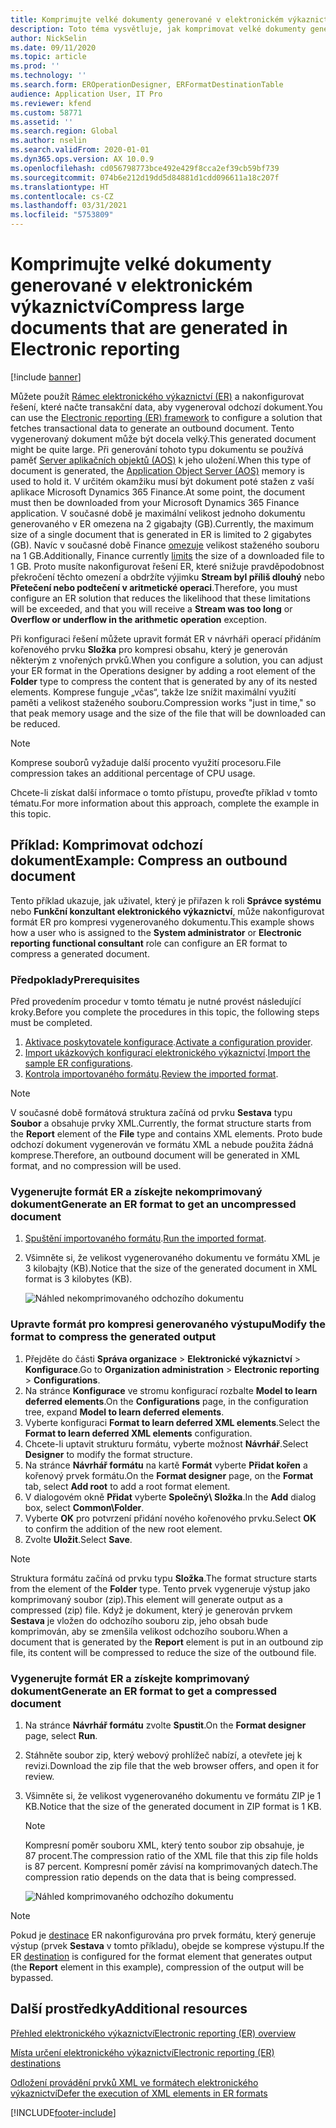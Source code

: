 ```yaml
---
title: Komprimujte velké dokumenty generované v elektronickém výkaznictví
description: Toto téma vysvětluje, jak komprimovat velké dokumenty generované formátem Electronic reporting (ER).
author: NickSelin
ms.date: 09/11/2020
ms.topic: article
ms.prod: ''
ms.technology: ''
ms.search.form: EROperationDesigner, ERFormatDestinationTable
audience: Application User, IT Pro
ms.reviewer: kfend
ms.custom: 58771
ms.assetid: ''
ms.search.region: Global
ms.author: nselin
ms.search.validFrom: 2020-01-01
ms.dyn365.ops.version: AX 10.0.9
ms.openlocfilehash: cd056798773bce492e429f8cca2ef39cb59bf739
ms.sourcegitcommit: 074b6e212d19dd5d84881d1cdd096611a18c207f
ms.translationtype: HT
ms.contentlocale: cs-CZ
ms.lasthandoff: 03/31/2021
ms.locfileid: "5753809"
---
```

# <a name="compress-large-documents-that-are-generated-in-electronic-reporting"></a><span data-ttu-id="e46f4-103">Komprimujte velké dokumenty generované v elektronickém výkaznictví</span><span class="sxs-lookup"><span data-stu-id="e46f4-103">Compress large documents that are generated in Electronic reporting</span></span> 

[!include [banner](../includes/banner.md)]

<span data-ttu-id="e46f4-104">Můžete použít [Rámec elektronického výkaznictví (ER)](general-electronic-reporting.md) a nakonfigurovat řešení, které načte transakční data, aby vygeneroval odchozí dokument.</span><span class="sxs-lookup"><span data-stu-id="e46f4-104">You can use the [Electronic reporting (ER) framework](general-electronic-reporting.md) to configure a solution that fetches transactional data to generate an outbound document.</span></span> <span data-ttu-id="e46f4-105">Tento vygenerovaný dokument může být docela velký.</span><span class="sxs-lookup"><span data-stu-id="e46f4-105">This generated document might be quite large.</span></span> <span data-ttu-id="e46f4-106">Při generování tohoto typu dokumentu se používá paměť [Server aplikačních objektů (AOS)](https://docs.microsoft.com/dynamics365/fin-ops-core/dev-itpro/dev-tools/access-instances#location-of-packages-source-code-and-other-aos-configurations) k jeho uložení.</span><span class="sxs-lookup"><span data-stu-id="e46f4-106">When this type of document is generated, the [Application Object Server (AOS)](https://docs.microsoft.com/dynamics365/fin-ops-core/dev-itpro/dev-tools/access-instances#location-of-packages-source-code-and-other-aos-configurations) memory is used to hold it.</span></span> <span data-ttu-id="e46f4-107">V určitém okamžiku musí být dokument poté stažen z vaší aplikace Microsoft Dynamics 365 Finance.</span><span class="sxs-lookup"><span data-stu-id="e46f4-107">At some point, the document must then be downloaded from your Microsoft Dynamics 365 Finance application.</span></span> <span data-ttu-id="e46f4-108">V současné době je maximální velikost jednoho dokumentu generovaného v ER omezena na 2 gigabajty (GB).</span><span class="sxs-lookup"><span data-stu-id="e46f4-108">Currently, the maximum size of a single document that is generated in ER is limited to 2 gigabytes (GB).</span></span> <span data-ttu-id="e46f4-109">Navíc v současné době Finance [omezuje](https://fix.lcs.dynamics.com/Issue/Details?kb=4569432&bugId=453907&dbType=3) velikost staženého souboru na 1 GB.</span><span class="sxs-lookup"><span data-stu-id="e46f4-109">Additionally, Finance currently [limits](https://fix.lcs.dynamics.com/Issue/Details?kb=4569432&bugId=453907&dbType=3) the size of a downloaded file to 1 GB.</span></span> <span data-ttu-id="e46f4-110">Proto musíte nakonfigurovat řešení ER, které snižuje pravděpodobnost překročení těchto omezení a obdržíte výjimku **Stream byl příliš dlouhý** nebo **Přetečení nebo podtečení v aritmetické operaci**.</span><span class="sxs-lookup"><span data-stu-id="e46f4-110">Therefore, you must configure an ER solution that reduces the likelihood that these limitations will be exceeded, and that you will receive a **Stream was too long** or **Overflow or underflow in the arithmetic operation** exception.</span></span>

<span data-ttu-id="e46f4-111">Při konfiguraci řešení můžete upravit formát ER v návrháři operací přidáním kořenového prvku **Složka** pro kompresi obsahu, který je generován některým z vnořených prvků.</span><span class="sxs-lookup"><span data-stu-id="e46f4-111">When you configure a solution, you can adjust your ER format in the Operations designer by adding a root element of the **Folder** type to compress the content that is generated by any of its nested elements.</span></span> <span data-ttu-id="e46f4-112">Komprese funguje „včas“, takže lze snížit maximální využití paměti a velikost staženého souboru.</span><span class="sxs-lookup"><span data-stu-id="e46f4-112">Compression works "just in time," so that peak memory usage and the size of the file that will be downloaded can be reduced.</span></span>

> [!NOTE]
> <span data-ttu-id="e46f4-113">Komprese souborů vyžaduje další procento využití procesoru.</span><span class="sxs-lookup"><span data-stu-id="e46f4-113">File compression takes an additional percentage of CPU usage.</span></span>

<span data-ttu-id="e46f4-114">Chcete-li získat další informace o tomto přístupu, proveďte příklad v tomto tématu.</span><span class="sxs-lookup"><span data-stu-id="e46f4-114">For more information about this approach, complete the example in this topic.</span></span>

## <a name="example-compress-an-outbound-document"></a><span data-ttu-id="e46f4-115">Příklad: Komprimovat odchozí dokument</span><span class="sxs-lookup"><span data-stu-id="e46f4-115">Example: Compress an outbound document</span></span>

<span data-ttu-id="e46f4-116">Tento příklad ukazuje, jak uživatel, který je přiřazen k roli **Správce systému** nebo **Funkční konzultant elektronického výkaznictví**, může nakonfigurovat formát ER pro kompresi vygenerovaného dokumentu.</span><span class="sxs-lookup"><span data-stu-id="e46f4-116">This example shows how a user who is assigned to the **System administrator** or **Electronic reporting functional consultant** role can configure an ER format to compress a generated document.</span></span>

### <a name="prerequisites"></a><span data-ttu-id="e46f4-117">Předpoklady</span><span class="sxs-lookup"><span data-stu-id="e46f4-117">Prerequisites</span></span>

<span data-ttu-id="e46f4-118">Před provedením procedur v tomto tématu je nutné provést následující kroky.</span><span class="sxs-lookup"><span data-stu-id="e46f4-118">Before you complete the procedures in this topic, the following steps must be completed.</span></span>

1. <span data-ttu-id="e46f4-119">[Aktivace poskytovatele konfigurace](er-defer-xml-element.md#activate-a-configuration-provider).</span><span class="sxs-lookup"><span data-stu-id="e46f4-119">[Activate a configuration provider](er-defer-xml-element.md#activate-a-configuration-provider).</span></span>
2. <span data-ttu-id="e46f4-120">[Import ukázkových konfigurací elektronického výkaznictví](er-defer-xml-element.md#import-the-sample-er-configurations).</span><span class="sxs-lookup"><span data-stu-id="e46f4-120">[Import the sample ER configurations](er-defer-xml-element.md#import-the-sample-er-configurations).</span></span>
3. <span data-ttu-id="e46f4-121">[Kontrola importovaného formátu](er-defer-xml-element.md#review-the-imported-format).</span><span class="sxs-lookup"><span data-stu-id="e46f4-121">[Review the imported format](er-defer-xml-element.md#review-the-imported-format).</span></span>

> [!NOTE]
> <span data-ttu-id="e46f4-122">V současné době formátová struktura začíná od prvku **Sestava** typu **Soubor** a obsahuje prvky XML.</span><span class="sxs-lookup"><span data-stu-id="e46f4-122">Currently, the format structure starts from the **Report** element of the **File** type and contains XML elements.</span></span> <span data-ttu-id="e46f4-123">Proto bude odchozí dokument vygenerován ve formátu XML a nebude použita žádná komprese.</span><span class="sxs-lookup"><span data-stu-id="e46f4-123">Therefore, an outbound document will be generated in XML format, and no compression will be used.</span></span>

### <a name="generate-an-er-format-to-get-an-uncompressed-document"></a><span data-ttu-id="e46f4-124">Vygenerujte formát ER a získejte nekomprimovaný dokument</span><span class="sxs-lookup"><span data-stu-id="e46f4-124">Generate an ER format to get an uncompressed document</span></span>

1. <span data-ttu-id="e46f4-125">[Spuštění importovaného formátu](er-defer-xml-element.md#run-the-imported-format).</span><span class="sxs-lookup"><span data-stu-id="e46f4-125">[Run the imported format](er-defer-xml-element.md#run-the-imported-format).</span></span>
2. <span data-ttu-id="e46f4-126">Všimněte si, že velikost vygenerovaného dokumentu ve formátu XML je 3 kilobajty (KB).</span><span class="sxs-lookup"><span data-stu-id="e46f4-126">Notice that the size of the generated document in XML format is 3 kilobytes (KB).</span></span>

    ![Náhled nekomprimovaného odchozího dokumentu](./media/er-compress-outbound-files1.png)

### <a name="modify-the-format-to-compress-the-generated-output"></a><span data-ttu-id="e46f4-128">Upravte formát pro kompresi generovaného výstupu</span><span class="sxs-lookup"><span data-stu-id="e46f4-128">Modify the format to compress the generated output</span></span>

1. <span data-ttu-id="e46f4-129">Přejděte do části **Správa organizace** \> **Elektronické výkaznictví** \> **Konfigurace**.</span><span class="sxs-lookup"><span data-stu-id="e46f4-129">Go to **Organization administration** \> **Electronic reporting** \> **Configurations**.</span></span>
2. <span data-ttu-id="e46f4-130">Na stránce **Konfigurace** ve stromu konfigurací rozbalte **Model to learn deferred elements**.</span><span class="sxs-lookup"><span data-stu-id="e46f4-130">On the **Configurations** page, in the configuration tree, expand **Model to learn deferred elements**.</span></span>
3. <span data-ttu-id="e46f4-131">Vyberte konfiguraci **Format to learn deferred XML elements**.</span><span class="sxs-lookup"><span data-stu-id="e46f4-131">Select the **Format to learn deferred XML elements** configuration.</span></span>
4. <span data-ttu-id="e46f4-132">Chcete-li uptavit strukturu formátu, vyberte možnost **Návrhář**.</span><span class="sxs-lookup"><span data-stu-id="e46f4-132">Select **Designer** to modify the format structure.</span></span>
5. <span data-ttu-id="e46f4-133">Na stránce **Návrhář formátu** na kartě **Formát** vyberte **Přidat kořen** a kořenový prvek formátu.</span><span class="sxs-lookup"><span data-stu-id="e46f4-133">On the **Format designer** page, on the **Format** tab, select **Add root** to add a root format element.</span></span>
6. <span data-ttu-id="e46f4-134">V dialogovém okně **Přidat** vyberte **Společný\\ Složka**.</span><span class="sxs-lookup"><span data-stu-id="e46f4-134">In the **Add** dialog box, select **Common\\Folder**.</span></span>
7. <span data-ttu-id="e46f4-135">Vyberte **OK** pro potvrzení přidání nového kořenového prvku.</span><span class="sxs-lookup"><span data-stu-id="e46f4-135">Select **OK** to confirm the addition of the new root element.</span></span>
8. <span data-ttu-id="e46f4-136">Zvolte **Uložit**.</span><span class="sxs-lookup"><span data-stu-id="e46f4-136">Select **Save**.</span></span>

> [!NOTE]
> <span data-ttu-id="e46f4-137">Struktura formátu začíná od prvku typu **Složka**.</span><span class="sxs-lookup"><span data-stu-id="e46f4-137">The format structure starts from the element of the **Folder** type.</span></span> <span data-ttu-id="e46f4-138">Tento prvek vygeneruje výstup jako komprimovaný soubor (zip).</span><span class="sxs-lookup"><span data-stu-id="e46f4-138">This element will generate output as a compressed (zip) file.</span></span> <span data-ttu-id="e46f4-139">Když je dokument, který je generován prvkem **Sestava** je vložen do odchozího souboru zip, jeho obsah bude komprimován, aby se zmenšila velikost odchozího souboru.</span><span class="sxs-lookup"><span data-stu-id="e46f4-139">When a document that is generated by the **Report** element is put in an outbound zip file, its content will be compressed to reduce the size of the outbound file.</span></span>

### <a name="generate-an-er-format-to-get-a-compressed-document"></a><span data-ttu-id="e46f4-140">Vygenerujte formát ER a získejte komprimovaný dokument</span><span class="sxs-lookup"><span data-stu-id="e46f4-140">Generate an ER format to get a compressed document</span></span>

1. <span data-ttu-id="e46f4-141">Na stránce **Návrhář formátu** zvolte **Spustit**.</span><span class="sxs-lookup"><span data-stu-id="e46f4-141">On the **Format designer** page, select **Run**.</span></span>
2. <span data-ttu-id="e46f4-142">Stáhněte soubor zip, který webový prohlížeč nabízí, a otevřete jej k revizi.</span><span class="sxs-lookup"><span data-stu-id="e46f4-142">Download the zip file that the web browser offers, and open it for review.</span></span>
3. <span data-ttu-id="e46f4-143">Všimněte si, že velikost vygenerovaného dokumentu ve formátu ZIP je 1 KB.</span><span class="sxs-lookup"><span data-stu-id="e46f4-143">Notice that the size of the generated document in ZIP format is 1 KB.</span></span>

    > [!NOTE] 
    > <span data-ttu-id="e46f4-144">Kompresní poměr souboru XML, který tento soubor zip obsahuje, je 87 procent.</span><span class="sxs-lookup"><span data-stu-id="e46f4-144">The compression ratio of the XML file that this zip file holds is 87 percent.</span></span> <span data-ttu-id="e46f4-145">Kompresní poměr závisí na komprimovaných datech.</span><span class="sxs-lookup"><span data-stu-id="e46f4-145">The compression ratio depends on the data that is being compressed.</span></span>

    ![Náhled komprimovaného odchozího dokumentu](./media/er-compress-outbound-files2.png)

> [!NOTE]
> <span data-ttu-id="e46f4-147">Pokud je [destinace](electronic-reporting-destinations.md) ER nakonfigurována pro prvek formátu, který generuje výstup (prvek **Sestava** v tomto příkladu), obejde se komprese výstupu.</span><span class="sxs-lookup"><span data-stu-id="e46f4-147">If the ER [destination](electronic-reporting-destinations.md) is configured for the format element that generates output (the **Report** element in this example), compression of the output will be bypassed.</span></span>

## <a name="additional-resources"></a><span data-ttu-id="e46f4-148">Další prostředky</span><span class="sxs-lookup"><span data-stu-id="e46f4-148">Additional resources</span></span>

[<span data-ttu-id="e46f4-149">Přehled elektronického výkaznictví</span><span class="sxs-lookup"><span data-stu-id="e46f4-149">Electronic reporting (ER) overview</span></span>](general-electronic-reporting.md)

[<span data-ttu-id="e46f4-150">Místa určení elektronického výkaznictví</span><span class="sxs-lookup"><span data-stu-id="e46f4-150">Electronic reporting (ER) destinations</span></span>](electronic-reporting-destinations.md)

[<span data-ttu-id="e46f4-151">Odložení provádění prvků XML ve formátech elektronického výkaznictví</span><span class="sxs-lookup"><span data-stu-id="e46f4-151">Defer the execution of XML elements in ER formats</span></span>](er-defer-xml-element.md)


[!INCLUDE[footer-include](../../../includes/footer-banner.md)]